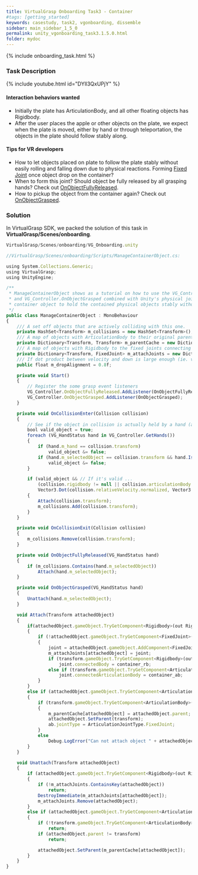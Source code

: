 ```yaml
---
title: VirtualGrasp Onboarding Task3 - Container
#tags: [getting_started]
keywords: casestudy, task2, vgonboarding, dissemble
sidebar: main_sidebar_1_5_0
permalink: unity_vgonboarding_task3.1.5.0.html
folder: mydoc
---
```


{% include onboarding_task.html %}

### Task Description

<!--{% include youtube.html id="97Bj8AgV8SY" %}-->

{% include youtube.html id="DYll3QxUPjY" %}

#### Interaction behaviors wanted

* Initially the plate has ArticulationBody, and all other floating objects has Rigidbody.
* After the user places the apple or other objects on the plate, we expect when the plate is moved, either by hand or through teleportation, the objects in the plate should follow stably along. 

#### Tips for VR developers

* How to let objects placed on plate to follow the plate stably without easily rolling and falling down due to physical reactions. Forming [Fixed Joint](https://docs.unity3d.com/Manual/Joints.html) once object drop on the container?
* When to form this joint? Should object be fully released by all grasping hands? Check out [OnObjectFullyReleased](virtualgrasp_unityapi.1.5.0.html#vg_controlleronobjectfullyreleased).
* How to pickup the object from the container again? Check out [OnObjectGrasped](virtualgrasp_unityapi.1.5.0.html#vg_controlleronobjectgrasped).

### Solution

In VirtualGrasp SDK, we packed the solution of this task in **VirtualGrasp/Scenes/onboarding**.

```js
VirtualGrasp/Scenes/onboarding/VG_Onboarding.unity
````

```js
//VirtualGrasp/Scenes/onboarding/Scripts/ManageContainerObject.cs:

using System.Collections.Generic;
using VirtualGrasp;
using UnityEngine;

/** 
 * ManageContainerObject shows as a tutorial on how to use the VG_Controller.OnObjectFullyReleased
 * and VG_Controller.OnObjectGrasped combined with Unity's physical joints to manage a 
 * container object to hold the contained physical objects stably without falling off. 
 */
public class ManageContainerObject : MonoBehaviour
{
    /// A set off objects that are actively colliding with this one.
    private HashSet<Transform> m_collisions = new HashSet<Transform>();
    /// A map of objects with ArticulationBody to their original parents.
    private Dictionary<Transform, Transform> m_parentCache = new Dictionary<Transform, Transform>();
    /// A map of objects with Rigidbody to the fixed joints connecting to this container object
    private Dictionary<Transform, FixedJoint> m_attachJoints = new Dictionary<Transform, FixedJoint>();
    /// If dot product between velocity and down is large enough (ie. vectors are aligned).
    public float m_dropAlignment = 0.8f;

    private void Start()
    {
        // Register the some grasp event listeners
        VG_Controller.OnObjectFullyReleased.AddListener(OnObjectFullyReleased);
        VG_Controller.OnObjectGrasped.AddListener(OnObjectGrasped);
    }

    private void OnCollisionEnter(Collision collision)
    {
        // See if the object in collision is actually held by a hand (and is not a hand itself).
        bool valid_object = true;
        foreach (VG_HandStatus hand in VG_Controller.GetHands())
        {
            if (hand.m_hand == collision.transform)
                valid_object &= false;
            if (hand.m_selectedObject == collision.transform && hand.IsHolding())
                valid_object &= false;
        }

        if (valid_object && // If it's valid ...
            (collision.rigidbody != null || collision.articulationBody != null) && // and has a rigid body or articulation body ...
            Vector3.Dot(collision.relativeVelocity.normalized, Vector3.down) > m_dropAlignment) // .. and if the object is dropped from somewhat above.
        {
            Attach(collision.transform);
            m_collisions.Add(collision.transform);
        }
    }

    private void OnCollisionExit(Collision collision)
    {
        m_collisions.Remove(collision.transform);
    }

    private void OnObjectFullyReleased(VG_HandStatus hand)
    {
        if (m_collisions.Contains(hand.m_selectedObject))
            Attach(hand.m_selectedObject);
    }

    private void OnObjectGrasped(VG_HandStatus hand)
    {
        Unattach(hand.m_selectedObject);
    }

    void Attach(Transform attachedObject)
    {
        if(attachedObject.gameObject.TryGetComponent<Rigidbody>(out Rigidbody rb))
        {
            if (!attachedObject.gameObject.TryGetComponent<FixedJoint>(out FixedJoint joint))
            {
                joint = attachedObject.gameObject.AddComponent<FixedJoint>();
                m_attachJoints[attachedObject] = joint;
                if (transform.gameObject.TryGetComponent<Rigidbody>(out Rigidbody container_rb))
                    joint.connectedBody = container_rb;
                else if (transform.gameObject.TryGetComponent<ArticulationBody>(out ArticulationBody container_ab))
                    joint.connectedArticulationBody = container_ab;
            }
        }
        else if (attachedObject.gameObject.TryGetComponent<ArticulationBody>(out ArticulationBody ab))
        {
            if (transform.gameObject.TryGetComponent<ArticulationBody>(out ArticulationBody container_ab))
            {
                m_parentCache[attachedObject] = attachedObject.parent;
                attachedObject.SetParent(transform);
                ab.jointType = ArticulationJointType.FixedJoint;
            }
            else
                Debug.LogError("Can not attach object " + attachedObject.name + " with ArticulationBody to " + transform.name + " without ArticulationBody.");
        }
    }

    void Unattach(Transform attachedObject)
    {
        if (attachedObject.gameObject.TryGetComponent<Rigidbody>(out Rigidbody rb))
        {
            if (!m_attachJoints.ContainsKey(attachedObject))
                return;
            DestroyImmediate(m_attachJoints[attachedObject]);
            m_attachJoints.Remove(attachedObject);
        }
        else if (attachedObject.gameObject.TryGetComponent<ArticulationBody>(out ArticulationBody ab))
        {
            if (!transform.gameObject.TryGetComponent<ArticulationBody>(out ArticulationBody container_ab))
                return;
            if (attachedObject.parent != transform)
                return;

            attachedObject.SetParent(m_parentCache[attachedObject]);
        }
    }
}

````